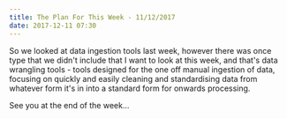 ```yaml
---
title: The Plan For This Week - 11/12/2017
date: 2017-12-11 07:30
---
```

So we looked at data ingestion tools last week, however there was once type that we didn't include that I want to look at this week, and that's data wrangling tools - tools designed for the one off manual ingestion of data, focusing on quickly and easily cleaning and standardising data from whatever form it's in into a standard form for onwards processing.

See you at the end of the week...